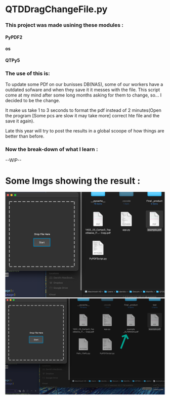 # QTDDragChangeFile.py

### This project was made usining these modules :
#### PyPDF2
#### os
#### QTPy5


### The use of this is:
To update some PDf on our bunisses DB(NAS), some of our workers have a outdated sofware and when they save it it messes with the file. 
This script come at my mind after some long months asking for them to change, so... I decided to be the change. 

It make us take 1 to 3 seconds to format the pdf instead of 2 minutes(Open the program [Some pcs are slow it may take more] correct hte file and the save it again).

Late this year will try to post the results in a global scoope of how things are better than before. 

### Now the break-down of what I learn :
--WIP--


#  Some Imgs showing the result :
![1694408126162](image/README/1694408126162.png)
![1694408084997](image/README/1694408084997.png)
